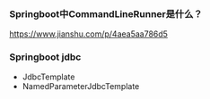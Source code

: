 ### Springboot中CommandLineRunner是什么？
 https://www.jianshu.com/p/4aea5aa786d5
 
### Springboot jdbc
 - JdbcTemplate
 - NamedParameterJdbcTemplate